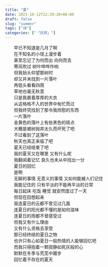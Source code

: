 ```yaml
---
title: "夏"
date: 2023-10-12T22:29:20+08:00
draft: false
slug: "summer"
tags: ["诗"]
categories: ["「灰烬」"]
---
```

　　早已不知道是几月了啊  
　　在不知名的小径上漫步着  
　　甚至忘记了为何而出 向何而去  
　　寒风吹过 树叶哗哗作响  
　　但我抬头仰望那树时  
　　却又并未找到一片落叶  
　　再低头看看四周  
　　草地也毫无秋意  
　　只是我裹着厚厚的大衣  
　　从这格格不入的世界中匆忙而过  
　　但我终究找到了那令我欣慰的东西  
　　一片落叶  
　　金黄色的落叶上有些黑色的斑点  
　　大概是被树抛弃太久而坏死了吧  
　　不过看到了这落叶  
　　秋天也真正来临了吧  
　　夏天已经结束了吧  
　　我的夏天又在哪里 又有什么呢  
　　我翻阅着记忆 良久也未从中找出一分  
　　夏日的回忆  
　　是啊  
　　无聊的事情 无意义的事情 又如何能被人们记住  
　　我能记住的 只有平淡的不能再平淡的日常  
　　每日起床 吃饭 睡觉 就安然度过了一天  
　　但现在回想起来  
　　我连夏日的云都不曾见过几面  
　　连夏日的阳光都不懂的是如何滋味  
　　连夏日的雨都不曾感受过  
　　但我又有什么理由  
　　又有什么资格去享受  
　　那已经终结的夏日之物  
　　也许只有心如夏日一般热情的人能够回忆吧  
　　而我只得抱着一颗寂静如死灰般的心  
　　默默在冬季与荒芜中踱步  
　　回忆着不存在的夏天  
　　
　　
